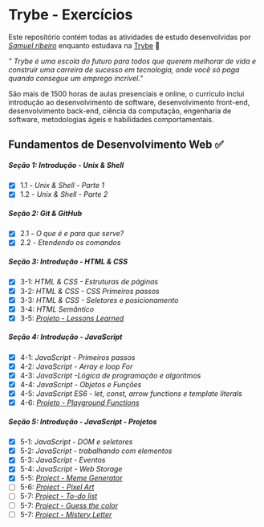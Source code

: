 # Trybe - Exercícios

Este repositório contém todas as atividades de estudo desenvolvidas por _[Samuel ribeiro](https://www.linkedin.com/in/samuel-ribeiro-273ba6199/)_ enquanto estudava na [Trybe](https://www.betrybe.com/) :rocket:

_"
Trybe é uma escola do futuro para todos que querem melhorar de vida e construir uma carreira de sucesso em tecnologia, onde você só paga quando consegue um emprego incrível."_

São mais de 1500 horas de aulas presenciais e online, o currículo inclui introdução ao desenvolvimento de software, desenvolvimento front-end, desenvolvimento back-end, ciência da computação, engenharia de software, metodologias ágeis e habilidades comportamentais.

## Fundamentos de Desenvolvimento Web :white_check_mark:

##### Seção 1: Introdução - Unix & Shell

- [x] 1.1 - _Unix & Shell - Parte 1_
- [x] 1.2 - _Unix & Shell - Parte 2_

##### Seção 2: Git & GitHub

- [x] 2.1 - _O que é e para que serve?_
- [x] 2.2 - _Etendendo os comandos_

##### Seção 3: Introdução - HTML & CSS

- [x] 3-1: _HTML & CSS - Estruturas de páginas_
- [x] 3-2: _HTML & CSS - CSS Primeiros passos_
- [x] 3-3: _HTML & CSS - Seletores e posicionamento_
- [x] 3-4: _HTML Semântico_
- [x] 3-5: _[Projeto - Lessons Learned](https://github.com/SamuelR499/lessons-learned)_

##### Seção 4: Introdução - JavaScript

- [x] 4-1: _JavaScript - Primeiros passos_
- [x] 4-2: _JavaScript - Array e loop For_
- [x] 4-3: _JavaScript -Lógica de programação e algoritmos_
- [x] 4-4: _JavaScript - Objetos e Funções_
- [x] 4-5: _JavaScript ES6 - let, const, arrow functions e template literals_
- [x] 4-6: _[Projeto - Playground Functions](https://github.com/SamuelR499/playground-functions)_

##### Seção 5: Introdução - JavaScript - Projetos

- [x] 5-1: _JavaScript - DOM e seletores_
- [x] 5-2: _JavaScript - trabalhando com elementos_
- [x] 5-3: _JavaScript - Eventos_
- [x] 5-4: _JavaScript - Web Storage_
- [x] 5-5: _[Project - Meme Generator](https://github.com/SamuelR499/meme-generator)_
- [ ] 5-6: _[Project - Pixel Art]()_
- [ ] 5-7: _[Project - To-do list]()_
- [ ] 5-7: _[Project - Guess the color]()_
- [ ] 5-7: _[Project - Mistery Letter]()_

